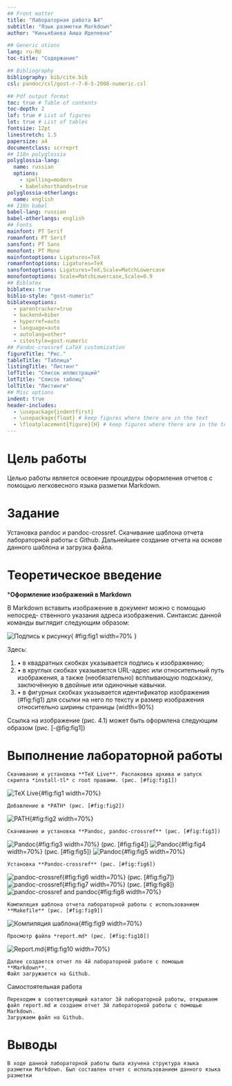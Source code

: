 ```yaml
---
## Front matter
title: "Лабораторная работа №4"
subtitle: "Язык разметки Markdown"
author: "Киньябаева Аиша Иделевна"

## Generic otions
lang: ru-RU
toc-title: "Содержание"

## Bibliography
bibliography: bib/cite.bib
csl: pandoc/csl/gost-r-7-0-5-2008-numeric.csl

## Pdf output format
toc: true # Table of contents
toc-depth: 2
lof: true # List of figures
lot: true # List of tables
fontsize: 12pt
linestretch: 1.5
papersize: a4
documentclass: scrreprt
## I18n polyglossia
polyglossia-lang:
  name: russian
  options:
	- spelling=modern
	- babelshorthands=true
polyglossia-otherlangs:
  name: english
## I18n babel
babel-lang: russian
babel-otherlangs: english
## Fonts
mainfont: PT Serif
romanfont: PT Serif
sansfont: PT Sans
monofont: PT Mono
mainfontoptions: Ligatures=TeX
romanfontoptions: Ligatures=TeX
sansfontoptions: Ligatures=TeX,Scale=MatchLowercase
monofontoptions: Scale=MatchLowercase,Scale=0.9
## Biblatex
biblatex: true
biblio-style: "gost-numeric"
biblatexoptions:
  - parentracker=true
  - backend=biber
  - hyperref=auto
  - language=auto
  - autolang=other*
  - citestyle=gost-numeric
## Pandoc-crossref LaTeX customization
figureTitle: "Рис."
tableTitle: "Таблица"
listingTitle: "Листинг"
lofTitle: "Список иллюстраций"
lotTitle: "Список таблиц"
lolTitle: "Листинги"
## Misc options
indent: true
header-includes:
  - \usepackage{indentfirst}
  - \usepackage{float} # keep figures where there are in the text
  - \floatplacement{figure}{H} # keep figures where there are in the text
---
```


# Цель работы

Целью работы является освоение процедуры оформления отчетов с помощью легковесного языка разметки Markdown.

# Задание

Установка pandoc и pandoc-crossref. Скачивание шаблона отчета лабораторной работы с Github. Дальнейшее создание отчета на основе данного шаблона и загрузка файла.

# Теоретическое введение

***Оформление изображений в Markdown**

 В Markdown вставить изображение в документ можно с помощью непосред-
ственного указания адреса изображения. Синтаксис данной команды выглядит
следующим образом:

 ![Подпись к рисунку](/путь/к/изображению.jpg "Необязательная
подсказка"){ #fig:fig1 width=70% }

 Здесь:

 1. • в квадратных скобках указывается подпись к изображению;
 2. • в круглых скобках указывается URL-адрес или относительный путь изображения, а также (необязательно) всплывающую подсказку, заключённую в двойные или одиночные кавычки.
 3. • в фигурных скобках указывается идентификатор изображения (#fig:fig1)
для ссылки на него по тексту и размер изображения относительно ширины
страницы (width=90%)

 Ссылка на изображение (рис. 4.1) может быть оформлена следующим образом
(рис. [-@fig:fig1])

# Выполнение лабораторной работы

	Скачивание и установка **TeX Live**. Распаковка архива и запуск скрипта *install-tl* c root правами. (рис. [#fig:fig1])

![TeX Live](image/1.jpg){#fig:fig1 width=70%}

	Добавление в *PATH* (рис. [#fig:fig2])

![PATH](image/2.jpg){#fig:fig2 width=70%}

	Скачивание и установка **Pandoc, pandoc-crossref** (рис. [#fig:fig3])

![Pandoc](image/4.jpg){#fig:fig3 width=70%}
(рис. [#fig:fig4])
![Pandoc](image/5.jpg){#fig:fig4 width=70%}
(рис. [#fig:fig5])
![Pandoc](image/6.jpg){#fig:fig5 width=70%}

	Установка **Pandoc-crossref** (рис. [#fig:fig6])
![pandoc-crossref](image/7.jpg){#fig:fig6 width=70%}
(рис. [#fig:fig7])
![pandoc-crossref](image/8.jpg){#fig:fig7 width=70%}
(рис. [#fig:fig8])
![pandoc-crossref and pandoc](image/9.jpg){#fig:fig8 width=70%}

	Компиляция шаблона отчета лабораторной работы с использованием **Makefile** (рис. [#fig:fig9])
![Компиляция шаблона](image/10.jpg){#fig:fig9 width=70%}

	Просмотр файла *report.md* (рис. [#fig:fig10])
![Report.md](image/11.jpg){#fig:fig10 width=70%}

	Далее создается отчет по 4й лабораторной работе с помощью **Markdown**.
	Файл загружается на Github.

Самостоятельная работа

	Переходим в соответсвующий каталог 3й лабораторной работы, открываем файл report.md и создаем отчет 3й лабораторной работы с помощью Markdown.
	Загружаем файл на Github.

# Выводы

	В ходе данной лабораторной работы была изучена структура языка разметки Markdown. Был составлен отчет с использованием данного языка разметки

